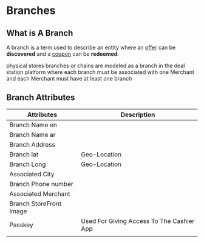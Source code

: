 # Branches

## What is A Branch

A branch is a term used to describe an entity where an [offer](offers/) can be **discovered** and a [coupon](coupons/) can be **redeemed**.

physical stores branches or chains are modeled as a branch in the deal station platform where each branch must be associated with one  Merchant and each Merchant must have at least one branch   &#x20;

## Branch Attributes&#x20;

| Attributes              | Description                                |
| ----------------------- | ------------------------------------------ |
| Branch Name en          |                                            |
| Branch Name ar          |                                            |
| Branch Address          |                                            |
| Branch lat              | Geo-Location                               |
| Branch Long             | Geo-Location                               |
| Associated City         |                                            |
| Branch Phone number     |                                            |
| Associated Merchant     |                                            |
| Branch StoreFront Image |                                            |
| Passkey                 | Used For Giving Access To The Cashier App  |
|                         |                                            |

